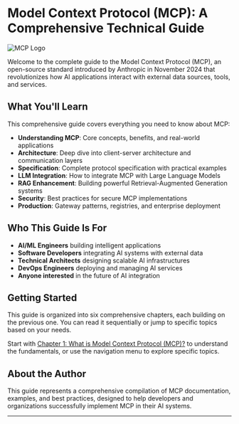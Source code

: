 # Model Context Protocol (MCP): A Comprehensive Technical Guide

![MCP Logo](mcp-cover-page.svg)

Welcome to the complete guide to the Model Context Protocol (MCP), an open-source standard introduced by Anthropic in November 2024 that revolutionizes how AI applications interact with external data sources, tools, and services.

## What You'll Learn

This comprehensive guide covers everything you need to know about MCP:

- **Understanding MCP**: Core concepts, benefits, and real-world applications
- **Architecture**: Deep dive into client-server architecture and communication layers
- **Specification**: Complete protocol specification with practical examples
- **LLM Integration**: How to integrate MCP with Large Language Models
- **RAG Enhancement**: Building powerful Retrieval-Augmented Generation systems
- **Security**: Best practices for secure MCP implementations
- **Production**: Gateway patterns, registries, and enterprise deployment

## Who This Guide Is For

- **AI/ML Engineers** building intelligent applications
- **Software Developers** integrating AI systems with external data
- **Technical Architects** designing scalable AI infrastructures
- **DevOps Engineers** deploying and managing AI services
- **Anyone interested** in the future of AI integration

## Getting Started

This guide is organized into six comprehensive chapters, each building on the previous one. You can read it sequentially or jump to specific topics based on your needs.

Start with [Chapter 1: What is Model Context Protocol (MCP)?](chapter-1.md) to understand the fundamentals, or use the navigation menu to explore specific topics.

## About the Author

This guide represents a comprehensive compilation of MCP documentation, examples, and best practices, designed to help developers and organizations successfully implement MCP in their AI systems.

---

